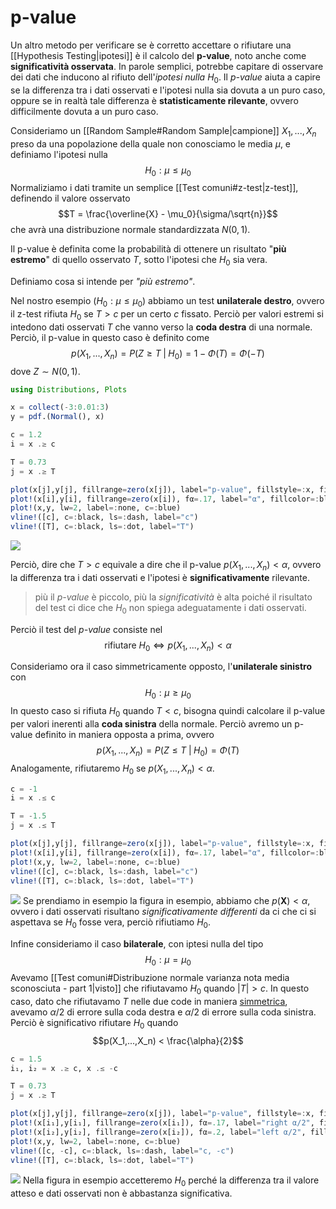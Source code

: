 # p-value
Un altro metodo per verificare se è corretto accettare o rifiutare una [[Hypothesis Testing|ipotesi]] è il calcolo del **p-value**, noto anche come **significatività osservata**.
In parole semplici, potrebbe capitare di osservare dei dati che inducono al rifiuto dell'*ipotesi nulla* $H_0$.
Il *p-value* aiuta a capire se la differenza tra i dati osservati e l'ipotesi nulla sia dovuta a un puro caso, oppure se in realtà tale differenza è **statisticamente rilevante**, ovvero difficilmente dovuta a un puro caso.

Consideriamo un [[Random Sample#Random Sample|campione]] $X_1, ..., X_n$ preso da una popolazione della quale non conosciamo le media $\mu$, e definiamo l'ipotesi nulla $$H_0: \mu \leq \mu_0$$
Normaliziamo i dati tramite un semplice [[Test comuni#z-test|z-test]], definendo il valore osservato $$T = \frac{\overline{X} - \mu_0}{\sigma/\sqrt{n}}$$ che avrà una distribuzione normale standardizzata $N(0,1)$.

Il p-value è definita come la probabilità di ottenere un risultato "**più estremo**" di quello osservato $T$, sotto l'ipotesi che $H_0$ sia vera.

Definiamo cosa si intende per *"più estremo"*.

Nel nostro esempio ($H_0: \mu \leq \mu_0$) abbiamo un test **unilaterale destro**, ovvero il z-test rifiuta $H_0$ se $T > c$ per un certo $c$ fissato.
Perciò per valori estremi si intedono dati osservati $T$ che vanno verso la **coda destra** di una normale.
Perciò, il p-value in questo caso è definito come $$p(X_1,...,X_n) = P(Z \geq T \;\vert\; H_0) = 1 - \Phi(T) = \Phi(-T)$$ dove $Z \sim N(0,1)$.

```julia
using Distributions, Plots

x = collect(-3:0.01:3)
y = pdf.(Normal(), x)

c = 1.2
i = x .≥ c

T = 0.73
j = x .≥ T

plot(x[j],y[j], fillrange=zero(x[j]), label="p-value", fillstyle=:x, fillcolor=:orange, c=:orange)
plot!(x[i],y[i], fillrange=zero(x[i]), fα=.17, label="α", fillcolor=:blue, c=:blue)
plot!(x,y, lw=2, label=:none, c=:blue)
vline!([c], c=:black, ls=:dash, label="c")
vline!([T], c=:black, ls=:dot, label="T")
```

![](isti_p-value_2.png)

Perciò, dire che $T > c$ equivale a dire che il p-value $p(X_1, ..., X_n) < \alpha$, ovvero la differenza tra i dati osservati e l'ipotesi è **significativamente** rilevante.

> più il *p-value* è piccolo, più la *significatività* è alta poiché il risultato del test ci dice che $H_0$ non spiega adeguatamente i dati osservati.

Perciò il test del *p-value* consiste nel $$\text{rifiutare } H_0 \iff p(X_1, ..., X_n) < \alpha$$

Consideriamo ora il caso simmetricamente opposto, l'**unilaterale sinistro** con $$H_0: \mu \geq \mu_0$$
In questo caso si rifiuta $H_0$ quando $T < c$, bisogna quindi calcolare il p-value per valori inerenti alla **coda sinistra** della normale.
Perciò avremo un p-value definito in maniera opposta a prima, ovvero $$p(X_1, ..., X_n) = P(Z \leq T \; \vert \; H_0) = \Phi(T)$$
Analogamente, rifiutaremo $H_0$ se $p(X_1, ..., X_n) < \alpha$.
```julia
c = -1
i = x .≤ c

T = -1.5
j = x .≤ T

plot(x[j],y[j], fillrange=zero(x[j]), label="p-value", fillstyle=:x, fillcolor=:orange, c=:orange)
plot!(x[i],y[i], fillrange=zero(x[i]), fα=.17, label="α", fillcolor=:blue, c=:blue)
plot!(x,y, lw=2, label=:none, c=:blue)
vline!([c], c=:black, ls=:dash, label="c")
vline!([T], c=:black, ls=:dot, label="T")
```
![](isti_p-value_3.png)
Se prendiamo in esempio la figura in esempio, abbiamo che $p(\mathbf{X}) < \alpha$, ovvero i dati osservati risultano *significativamente differenti* da ci che ci si aspettava se $H_0$ fosse vera, perciò rifiutiamo $H_0$.

Infine consideriamo il caso **bilaterale**, con iptesi nulla del tipo $$H_0: \mu = \mu_0$$
Avevamo [[Test comuni#Distribuzione normale varianza nota media sconosciuta - part 1|visto]] che rifiutavamo $H_0$ quando $\vert T \vert > c$.
In questo caso, dato che rifiutavamo $T$ nelle due code in maniera <u>simmetrica</u>, avevamo $\alpha/2$ di errore sulla coda destra e $\alpha/2$ di errore sulla coda sinistra.
Perciò è significativo rifiutare $H_0$ quando $$p(X_1,...,X_n) < \frac{\alpha}{2}$$

```julia
c = 1.5
i₁, i₂ = x .≥ c, x .≤ -c

T = 0.73
j = x .≥ T

plot(x[j],y[j], fillrange=zero(x[j]), label="p-value", fillstyle=:x, fillcolor=:orange, c=:orange)
plot!(x[i₁],y[i₁], fillrange=zero(x[i₁]), fα=.17, label="right α/2", fillcolor=:blue, c=:blue)
plot!(x[i₂],y[i₂], fillrange=zero(x[i₂]), fα=.2, label="left α/2", fillcolor=:purple, c=:blue)
plot!(x,y, lw=2, label=:none, c=:blue)
vline!([c, -c], c=:black, ls=:dash, label="c, -c")
vline!([T], c=:black, ls=:dot, label="T")
```
![](isti_p-value_4.png)
Nella figura in esempio accetteremo $H_0$ perché la differenza tra il valore atteso e dati osservati non è abbastanza significativa.